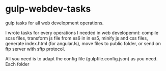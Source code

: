 # gulp-webdev-tasks
gulp tasks for all web development operations.

I wrote tasks for every operations I needed in web developemnt: compile scss files, transform js file from es6 in in es5, minify js and css files, generate index.html (for angularJs), move files to public folder, or send on ftp server with sftp protocol.

All you need is to adapt the config file (gulpfile.config.json) as you need. 
Each folder

